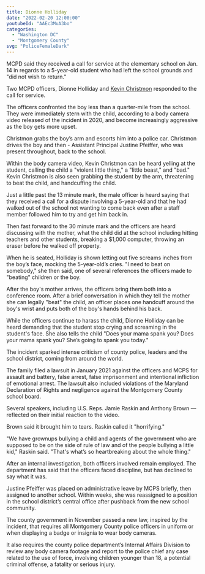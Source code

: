 ```yaml
---
title: Dionne Holliday
date: "2022-02-20 12:00:00"
youtubeId: "AAEc3MuA3bo"
categories: 
  - "Washington DC"
  - "Montgomery County"
svg: "PoliceFemaleDark"
---
```


MCPD said they received a call for service at the elementary school on Jan. 14 in regards to a 5-year-old student who had left the school grounds and "did not wish to return." 

Two MCPD officers, Dionne Holliday and [Kevin Christmon](/dishonored/kevin-christmon) responded to the call for service.

The officers confronted the boy less than a quarter-mile from the school. They were immediately stern with the child, according to a body camera video released of the incident in 2020, and become increasingly aggressive as the boy gets more upset.

Christmon grabs the boy’s arm and escorts him into a police car. Christmon drives the boy and then - Assistant Principal Justine Pfeiffer, who was present throughout, back to the school.

Within the body camera video, Kevin Christmon can be heard yelling at the student, calling the child a "violent little thing," a "little beast," and "bad."  Kevin Christmon is also seen grabbing the student by the arm, threatening to beat the child, and handcuffing the child.  

Just a little past the 13 minute mark, the male officer is heard saying that they received a call for a dispute involving a 5-year-old and that he had walked out of the school not wanting to come back even after a staff member followed him to try and get him back in.

Then fast forward to the 30 minute mark and the officers are heard discussing with the mother, what the child did at the school including hitting teachers and other students, breaking a $1,000 computer, throwing an eraser before he walked off property.

When he is seated, Holliday is shown letting out five screams inches from the boy’s face, mocking the 5-year-old’s cries.  "I need to beat on somebody," she then said, one of several references the officers made to "beating" children or the boy.

After the boy's mother arrives, the officers bring them both into a conference room. After a brief conversation in which they tell the mother she can legally "beat" the child, an officer places one handcuff around the boy's wrist and puts both of the boy's hands behind his back.

While the officers continue to harass the child, Dionne Holliday can be heard demanding that the student stop crying and screaming in the student's face.  She also tells the child "Does your mama spank you? Does your mama spank you? She’s going to spank you today."

The incident sparked intense criticism of county police, leaders and the school district, coming from around the world.

The family filed a lawsuit in January 2021 against the officers and MCPS for assault and battery, false arrest, false imprisonment and intentional infliction of emotional arrest. The lawsuit also included violations of the Maryland Declaration of Rights and negligence against the Montgomery County school board.

Several speakers, including U.S. Reps. Jamie Raskin and Anthony Brown — reflected on their initial reaction to the video.

Brown said it brought him to tears. Raskin called it "horrifying."

"We have grownups bullying a child and agents of the government who are supposed to be on the side of rule of law and of the people bullying a little kid," Raskin said. "That's what’s so heartbreaking about the whole thing."

After an internal investigation, both officers involved remain employed. The department has said that the officers faced discipline, but has declined to say what it was.

Justine Pfeiffer was placed on administrative leave by MCPS briefly, then assigned to another school. Within weeks, she was reassigned to a position in the school district’s central office after pushback from the new school community.

The county government in November passed a new law, inspired by the incident, that requires all Montgomery County police officers in uniform or when displaying a badge or insignia to wear body cameras.

It also requires the county police department’s Internal Affairs Division to review any body camera footage and report to the police chief any case related to the use of force, involving children younger than 18, a potential criminal offense, a fatality or serious injury.